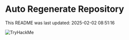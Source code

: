 # Auto Regenerate Repository

This README was last updated: 2025-02-02 08:51:16

 ![TryHackMe](https://tryhackme.com/badge/533634)
